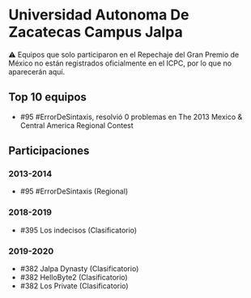 # Universidad Autonoma De Zacatecas Campus Jalpa

:warning: Equipos que solo participaron en el Repechaje del Gran Premio de México no están registrados oficialmente en el ICPC, por lo que no aparecerán aquí.

## Top 10 equipos

- #95 #ErrorDeSintaxis, resolvió 0 problemas en The 2013 Mexico & Central America Regional Contest

## Participaciones

### 2013-2014

- #95 #ErrorDeSintaxis (Regional)

### 2018-2019

- #395 Los indecisos (Clasificatorio)

### 2019-2020

- #382 Jalpa Dynasty (Clasificatorio)
- #382 HelloByte2 (Clasificatorio)
- #382 Los Private (Clasificatorio)



